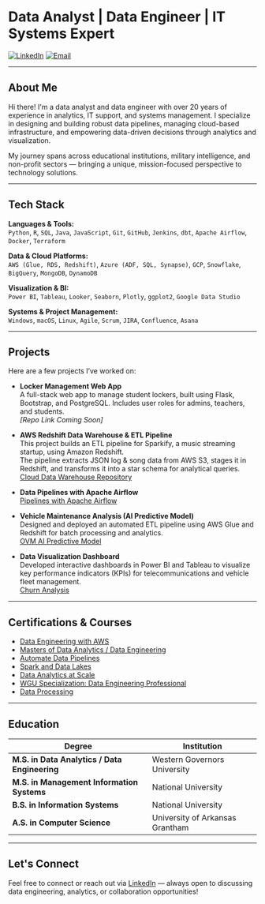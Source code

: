 # Data Analyst | Data Engineer | IT Systems Expert

[![LinkedIn](https://img.shields.io/badge/LinkedIn-Profile-blue?logo=linkedin)](https://www.linkedin.com/in/morrellparrish)
[![Email](https://img.shields.io/badge/Email-Morrell.Parrish@gmail.com-red?logo=gmail)](mailto:Morrell.Parrish@gmail.com)

---

## About Me

Hi there! I'm a data analyst and data engineer with over 20 years of experience in analytics, IT support, and systems management. I specialize in designing and building robust data pipelines, managing cloud-based infrastructure, and empowering data-driven decisions through analytics and visualization.

My journey spans across educational institutions, military intelligence, and non-profit sectors — bringing a unique, mission-focused perspective to technology solutions.

---

## Tech Stack

**Languages & Tools:**  
`Python`, `R`, `SQL`, `Java`, `JavaScript`, `Git`, `GitHub`, `Jenkins`, `dbt`, `Apache Airflow`, `Docker`, `Terraform`

**Data & Cloud Platforms:**  
`AWS (Glue, RDS, Redshift)`, `Azure (ADF, SQL, Synapse)`, `GCP`, `Snowflake`, `BigQuery`, `MongoDB`, `DynamoDB`

**Visualization & BI:**  
`Power BI`, `Tableau`, `Looker`, `Seaborn`, `Plotly`, `ggplot2`, `Google Data Studio`

**Systems & Project Management:**  
`Windows`, `macOS`, `Linux`, `Agile`, `Scrum`, `JIRA`, `Confluence`, `Asana`

---

## Projects

Here are a few projects I’ve worked on:

- **Locker Management Web App**  
  A full-stack web app to manage student lockers, built using Flask, Bootstrap, and PostgreSQL. Includes user roles for admins, teachers, and students.  
  _[Repo Link Coming Soon]_

- **AWS Redshift Data Warehouse & ETL Pipeline**  
  This project builds an ETL pipeline for Sparkify, a music streaming startup, using Amazon Redshift.  
  The pipeline extracts JSON log & song data from AWS S3, stages it in Redshift, and transforms it into a star schema for analytical queries.  
  [Cloud Data Warehouse Repository](https://github.com/mparrish44/Cloud_Data_Warehouse.git)

- **Data Pipelines with Apache Airflow**  
  [Pipelines with Apache Airflow](https://github.com/mparrish44/Udacity-WGUD608.git)

- **Vehicle Maintenance Analysis (AI Predictive Model)**  
  Designed and deployed an automated ETL pipeline using AWS Glue and Redshift for batch processing and analytics.  
  [OVM AI Predictive Model](https://github.com/mparrish44/Vehicle-Maintenance-Analysis.git)

- **Data Visualization Dashboard**  
  Developed interactive dashboards in Power BI and Tableau to visualize key performance indicators (KPIs) for telecommunications and
  vehicle fleet management.  
  [Churn Analysis](https://public.tableau.com/views/MorrellParrishD211PA/Dashboard1?:language=en-US&:sid=&:redirect=auth&:display_count=n&:origin=viz_share_link)


---

## Certifications & Courses

- [Data Engineering with AWS](https://www.udacity.com/certificate/e/d6bb202e-eed5-11ef-b642-238d7fc4f7f4)
- [Masters of Data Analytics / Data Engineering](https://www.wgu.edu/alumni/commencement/e-diploma-verification/validate.html)
- [Automate Data Pipelines](https://www.udacity.com/certificate/e/84eb1c78-e9ca-11ef-9f98-bf3d146a7f10)
- [Spark and Data Lakes](https://www.udacity.com/certificate/e/76adf61e-ee55-11ef-ae49-bfda98569087)
- [Data Analytics at Scale](https://www.udacity.com/certificate/e/0d2a7a2e-ee54-11ef-be04-534be461e550)
- [WGU Specialization: Data Engineering Professional](https://badgr.com/public/assertions/raOsLm74TZikdnssEtyC7g)
- [Data Processing](https://www.udacity.com/certificate/e/4c2f6496-e715-11ef-bebd-a7ec5f8ac84c)

---

## Education

| **Degree**                                         | **Institution**                                |
|----------------------------------------------------|------------------------------------------------|
| **M.S. in Data Analytics / Data Engineering**      | Western Governors University                  |
| **M.S. in Management Information Systems**         | National University                           |
| **B.S. in Information Systems**                    | National University                           |
| **A.S. in Computer Science**                       | University of Arkansas Grantham               |

---

## Let's Connect

Feel free to connect or reach out via [LinkedIn](https://www.linkedin.com/in/morrellparrish) — always open to discussing data engineering, analytics, or collaboration opportunities!
